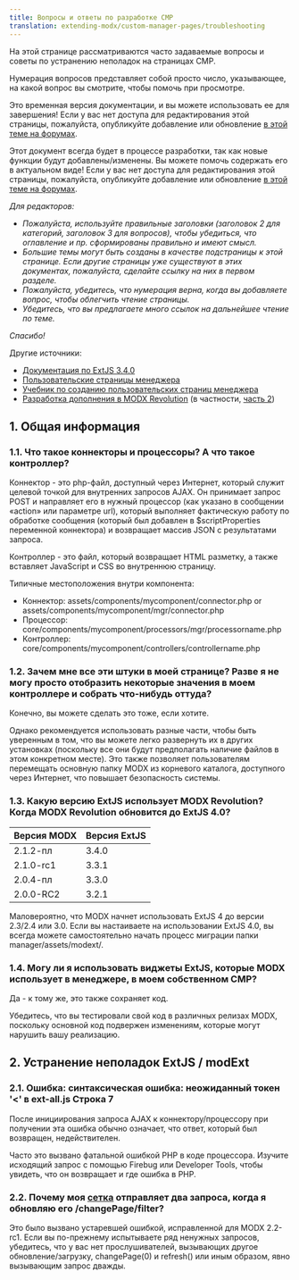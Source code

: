 ```yaml
---
title: Вопросы и ответы по разработке CMP
translation: extending-modx/custom-manager-pages/troubleshooting
---
```


На этой странице рассматриваются часто задаваемые вопросы и советы по устранению неполадок на страницах CMP.

Нумерация вопросов представляет собой просто число, указывающее, на какой вопрос вы смотрите, чтобы помочь при просмотре.

Это временная версия документации, и вы можете использовать ее для завершения! Если у вас нет доступа для редактирования этой страницы, пожалуйста, опубликуйте добавление или обновление [в этой теме на форумах](http://forums.modx.com/thread/72123/faqs-troubleshooting-on-the-rtfm).

Этот документ всегда будет в процессе разработки, так как новые функции будут добавлены/изменены. Вы можете помочь содержать его в актуальном виде! Если у вас нет доступа для редактирования этой страницы, пожалуйста, опубликуйте добавление или обновление [в этой теме на форумах](http://forums.modx.com/thread/72123/faqs-troubleshooting-on-the-rtfm).

*Для редакторов:*

- *Пожалуйста, используйте правильные заголовки (заголовок 2 для категорий, заголовок 3 для вопросов), чтобы убедиться, что оглавление и пр. сформированы правильно и имеют смысл.*
- *Большие темы могут быть созданы в качестве подстраницы к этой странице. Если другие страницы уже существуют в этих документах, пожалуйста, сделайте ссылку на них в первом разделе.*
- *Пожалуйста, убедитесь, что нумерация верна, когда вы добавляете вопрос, чтобы облегчить чтение страницы.*
- *Убедитесь, что вы предлагаете много ссылок на дальнейшее чтение по теме.*

*Спасибо!*

Другие источники:

- [Документация по ExtJS 3.4.0](http://docs.sencha.com/ext-js/3-4/)
- [Пользовательские страницы менеджера](extending-modx/custom-manager-pages "Custom Manager Pages")
- [Учебник по созданию пользовательских страниц менеджера](_legacy/developing-in-modx/custom-manager-pages-tutorial "Custom Manager Pages Tutorial")
- [Разработка дополнения в MODX Revolution](extending-modx/tutorials/developing-an-extra "Developing an Extra in MODX Revolution") (в частности, [часть 2](extending-modx/tutorials/developing-an-extra/part-2 "Developing an Extra in MODX Revolution, Part II"))

## 1. Общая информация

### 1.1. Что такое коннекторы и процессоры? А что такое контроллер?

Коннектор - это php-файл, доступный через Интернет, который служит целевой точкой для внутренних запросов AJAX. Он принимает запрос POST и направляет его в нужный процессор (как указано в сообщении «action» или параметре url), который выполняет фактическую работу по обработке сообщения (который был добавлен в $scriptProperties переменной коннектора) и возвращает массив JSON с результатами запроса.

Контроллер - это файл, который возвращает HTML разметку, а также вставляет JavaScript и CSS во внутреннюю страницу.

Типичные местоположения внутри компонента:

- Коннектор: assets/components/mycomponent/connector.php or assets/components/mycomponent/mgr/connector.php
- Процессор: core/components/mycomponent/processors/mgr/processorname.php
- Контроллер: core/components/mycomponent/controllers/controllername.php

### 1.2. Зачем мне все эти штуки в моей странице? Разве я не могу просто отобразить некоторые значения в моем контроллере и собрать что-нибудь оттуда?

Конечно, вы можете сделать это тоже, если хотите.

Однако рекомендуется использовать разные части, чтобы быть уверенным в том, что вы можете легко развернуть их в других установках (поскольку все они будут предполагать наличие файлов в этом конкретном месте). Это также позволяет пользователям перемещать основную папку MODX из корневого каталога, доступного через Интернет, что повышает безопасность системы.

### 1.3. Какую версию ExtJS использует MODX Revolution? Когда MODX Revolution обновится до ExtJS 4.0?

| Версия MODX | Версия ExtJS |
| ----------- | ------------ |
| 2.1.2-пл    | 3.4.0        |
| 2.1.0-rc1   | 3.3.1        |
| 2.0.4-пл    | 3.3.0        |
| 2.0.0-RC2   | 3.2.1        |

Маловероятно, что MODX начнет использовать ExtJS 4 до версии 2.3/2.4 или 3.0. Если вы настаиваете на использовании ExtJS 4.0, вы всегда можете самостоятельно начать процесс миграции папки manager/assets/modext/.

### 1.4. Могу ли я использовать виджеты ExtJS, которые MODX использует в менеджере, в моем собственном CMP?

Да - к тому же, это также сохраняет код.

Убедитесь, что вы тестировали свой код в различных релизах MODX, поскольку основной код подвержен изменениям, которые могут нарушить вашу реализацию.

## 2. Устранение неполадок ExtJS / modExt

### 2.1. Ошибка: синтаксическая ошибка: неожиданный токен '<' в ext-all.js Строка 7

После инициирования запроса AJAX к коннектору/процессору при получении эта ошибка обычно означает, что ответ, который был возвращен, недействителен.

Часто это вызвано фатальной ошибкой PHP в коде процессора. Изучите исходящий запрос с помощью Firebug или Developer Tools, чтобы увидеть, что он возвращает и где ошибка в PHP.

### 2.2. Почему моя [сетка](extending-modx/custom-manager-pages/modext/modx.grid.grid "MODx.grid.Grid") отправляет два запроса, когда я обновляю его /changePage/filter?

Это было вызвано устаревшей ошибкой, исправленной для MODX 2.2-rc1. Если вы по-прежнему испытываете ряд ненужных запросов, убедитесь, что у вас нет прослушивателей, вызывающих другое обновление/загрузку, changePage(0) и refresh() или иным образом, явно вызывающим запрос дважды.
